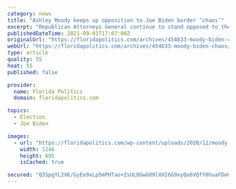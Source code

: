 ```yaml
---
category: news
title: "Ashley Moody keeps up opposition to Joe Biden border ‘chaos’"
excerpt: "Republican Attorneys General continue to stand opposed to the immigration policies of President Joe Biden‘s administration. And Florida’s Ashley Moody is no exception, decryin"
publishedDateTime: 2021-09-01T17:07:00Z
originalUrl: "https://floridapolitics.com/archives/454633-moody-biden-chaos/"
webUrl: "https://floridapolitics.com/archives/454633-moody-biden-chaos/"
type: article
quality: 55
heat: 55
published: false

provider:
  name: Florida Politics
  domain: floridapolitics.com

topics:
  - Election
  - Joe Biden

images:
  - url: "https://floridapolitics.com/wp-content/uploads/2020/12/moody.jpg"
    width: 1246
    height: 695
    isCached: true

secured: "Q3SpgYL2XK/GyEe9xLp5mPHTao+ZsUL0GwG09lXHI6G9xyQo6VQfY0huaFDeUV1ubsjb2yDFkc1/xox8fEZ3zTyPubNgtelX88YIRVmslwZRILD7c4V1w6p1yowdL+0NrH9kGZDEgDrYWwmlsuLMwe5aCgsbG8Aq9ibvMFykkFkQxvc4bNztcY5HRv/Wgurr1H4bFfY4EYTmJW2o62izOwnhZmhvr6IwwbGOmiCAXHoWgZ6nM/OARd4CdwOXqmnHva/brVn+6N03cUnpeo/7mJjQE179ohXJ1rRmWP5JIByciFLf5yA2y+tx+QF1tQR1l41rxioUKaZvNjNE0d0UDkvdNYKOekzmXCw4rfPWsIY=;CqWp9mH6x9ZH7j4zZ6s0dw=="
---
```


